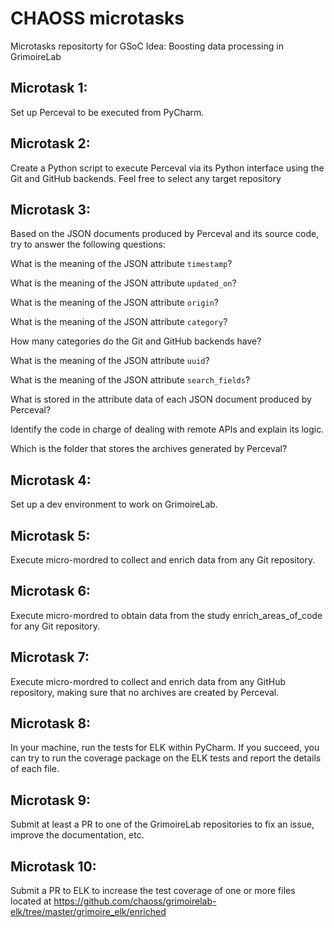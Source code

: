# CHAOSS microtasks 

Microtasks repositorty for GSoC Idea: Boosting data processing in GrimoireLab

##  Microtask 1:
Set up Perceval to be executed from PyCharm. 

##  Microtask 2:
Create a Python script to execute Perceval via its Python interface using the Git and GitHub backends. Feel free to select any target repository

##  Microtask 3:
Based on the JSON documents produced by Perceval and its source code, try to answer the following questions:

What is the meaning of the JSON attribute `timestamp`?

What is the meaning of the JSON attribute `updated_on`?

What is the meaning of the JSON attribute `origin`?

What is the meaning of the JSON attribute `category`?

How many categories do the Git and GitHub backends have?

What is the meaning of the JSON attribute `uuid`?

What is the meaning of the JSON attribute `search_fields`?

What is stored in the attribute data of each JSON document produced by Perceval?

Identify the code in charge of dealing with remote APIs and explain its logic.

Which is the folder that stores the archives generated by Perceval?

##  Microtask 4:
Set up a dev environment to work on GrimoireLab. 

##  Microtask 5:
Execute micro-mordred to collect and enrich data from any Git repository.

##  Microtask 6:
Execute micro-mordred to obtain data from the study enrich_areas_of_code for any Git repository.


##  Microtask 7:
Execute micro-mordred to collect and enrich data from any GitHub repository, making sure that no archives are created by Perceval.


## Microtask 8:
In your machine, run the tests for ELK within PyCharm. If you succeed, you can try to run the coverage package on the ELK tests and report the details of each file.

##  Microtask 9:
Submit at least a PR to one of the GrimoireLab repositories to fix an issue, improve the documentation, etc.

## Microtask 10:
Submit a PR to ELK to increase the test coverage of one or more files located at https://github.com/chaoss/grimoirelab-elk/tree/master/grimoire_elk/enriched
